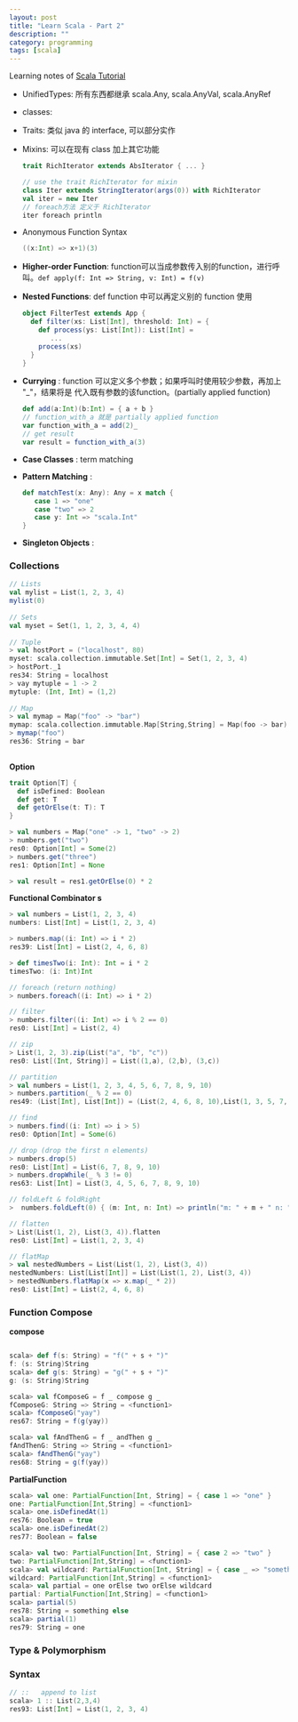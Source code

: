 ```yaml
---
layout: post
title: "Learn Scala - Part 2"
description: ""
category: programming
tags: [scala]
---
```


Learning notes of [Scala Tutorial](http://docs.scala-lang.org/tutorials/)

- UnifiedTypes: 所有东西都继承 scala.Any, scala.AnyVal, scala.AnyRef
- classes:
- Traits: 类似 java 的 interface, 可以部分实作
- Mixins: 可以在现有 class 加上其它功能

     ```scala
     trait RichIterator extends AbsIterator { ... }
     
     // use the trait RichIterator for mixin
     class Iter extends StringIterator(args(0)) with RichIterator
     val iter = new Iter
     // foreach方法 定义于 RichIterator
     iter foreach println
     ```
        
- Anonymous Function Syntax

     ```scala
     ((x:Int) => x+1)(3)
     ```

- __Higher-order Function__: function可以当成参数传入别的function，进行呼叫。`def apply(f: Int => String, v: Int) = f(v)`
- __Nested Functions__: def function 中可以再定义别的 function 使用

     ```scala
     object FilterTest extends App {
       def filter(xs: List[Int], threshold: Int) = {
         def process(ys: List[Int]): List[Int] =
     		...
         process(xs)
       }
     }
     ```

- __Currying__ : function 可以定义多个参数；如果呼叫时使用较少参数，再加上 "_"，结果将是 代入既有参数的该function。(partially applied function)

     ```scala
     def add(a:Int)(b:Int) = { a + b }
     // function_with_a 就是 partially applied function
     var function_with_a = add(2)_
     // get result
     var result = function_with_a(3)
     ```

- __Case Classes__ : term matching

- __Pattern Matching__ : 

     ```scala
     def matchTest(x: Any): Any = x match {
    	case 1 => "one"
    	case "two" => 2
    	case y: Int => "scala.Int"
  	 }
  	 ```

- __Singleton Objects__ :

### Collections

```scala
// Lists
val mylist = List(1, 2, 3, 4)
mylist(0)
     
// Sets
val myset = Set(1, 1, 2, 3, 4, 4)
     
// Tuple
> val hostPort = ("localhost", 80)
myset: scala.collection.immutable.Set[Int] = Set(1, 2, 3, 4)
> hostPort._1
res34: String = localhost
> vay mytuple = 1 -> 2
mytuple: (Int, Int) = (1,2)
     
// Map
> val mymap = Map("foo" -> "bar")
mymap: scala.collection.immutable.Map[String,String] = Map(foo -> bar)
> mymap("foo")
res36: String = bar
     
```

__Option__

```scala
trait Option[T] {
  def isDefined: Boolean
  def get: T
  def getOrElse(t: T): T
}

> val numbers = Map("one" -> 1, "two" -> 2)
> numbers.get("two")
res0: Option[Int] = Some(2)
> numbers.get("three")
res1: Option[Int] = None

> val result = res1.getOrElse(0) * 2
```

__Functional Combinator	s__

```scala
> val numbers = List(1, 2, 3, 4)
numbers: List[Int] = List(1, 2, 3, 4)

> numbers.map((i: Int) => i * 2)
res39: List[Int] = List(2, 4, 6, 8)

> def timesTwo(i: Int): Int = i * 2
timesTwo: (i: Int)Int

// foreach (return nothing)
> numbers.foreach((i: Int) => i * 2)

// filter
> numbers.filter((i: Int) => i % 2 == 0)
res0: List[Int] = List(2, 4)

// zip
> List(1, 2, 3).zip(List("a", "b", "c"))
res0: List[(Int, String)] = List((1,a), (2,b), (3,c))

// partition
> val numbers = List(1, 2, 3, 4, 5, 6, 7, 8, 9, 10)
> numbers.partition(_ % 2 == 0)
res49: (List[Int], List[Int]) = (List(2, 4, 6, 8, 10),List(1, 3, 5, 7, 9))

// find
> numbers.find((i: Int) => i > 5)
res0: Option[Int] = Some(6)

// drop (drop the first n elements)
> numbers.drop(5)
res0: List[Int] = List(6, 7, 8, 9, 10)
> numbers.dropWhile(_ % 3 != 0)
res63: List[Int] = List(3, 4, 5, 6, 7, 8, 9, 10)

// foldLeft & foldRight
>  numbers.foldLeft(0) { (m: Int, n: Int) => println("m: " + m + " n: " + n); m + n }

// flatten
> List(List(1, 2), List(3, 4)).flatten
res0: List[Int] = List(1, 2, 3, 4)

// flatMap
> val nestedNumbers = List(List(1, 2), List(3, 4))
nestedNumbers: List[List[Int]] = List(List(1, 2), List(3, 4))
> nestedNumbers.flatMap(x => x.map(_ * 2))
res0: List[Int] = List(2, 4, 6, 8)

```

### Function Compose

__compose__

```scala

scala> def f(s: String) = "f(" + s + ")"
f: (s: String)String
scala> def g(s: String) = "g(" + s + ")"
g: (s: String)String

scala> val fComposeG = f _ compose g _
fComposeG: String => String = <function1>
scala> fComposeG("yay")
res67: String = f(g(yay))

scala> val fAndThenG = f _ andThen g _
fAndThenG: String => String = <function1>
scala> fAndThenG("yay")
res68: String = g(f(yay))

```

__PartialFunction__

```scala
scala> val one: PartialFunction[Int, String] = { case 1 => "one" }
one: PartialFunction[Int,String] = <function1>
scala> one.isDefinedAt(1)
res76: Boolean = true
scala> one.isDefinedAt(2)
res77: Boolean = false

scala> val two: PartialFunction[Int, String] = { case 2 => "two" }
two: PartialFunction[Int,String] = <function1>
scala> val wildcard: PartialFunction[Int, String] = { case _ => "something else" }
wildcard: PartialFunction[Int,String] = <function1>
scala> val partial = one orElse two orElse wildcard
partial: PartialFunction[Int,String] = <function1>
scala> partial(5)
res78: String = something else
scala> partial(1)
res79: String = one

```

### Type & Polymorphism



### Syntax

```scala
// ::   append to list
scala> 1 :: List(2,3,4)
res93: List[Int] = List(1, 2, 3, 4)


```

